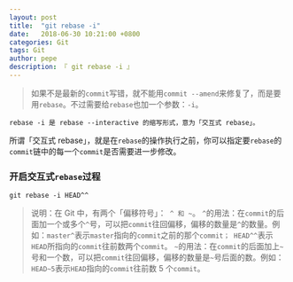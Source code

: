 ```yaml
---
layout: post
title:  "git rebase -i"
date:   2018-06-30 10:21:00 +0800
categories: Git
tags: Git
author: pepe
description: 『 git rebase -i 』
---
```


> 如果不是最新的`commit`写错，就不能用`commit --amend`来修复了，而是要用`rebase`。不过需要给`rebase`也加一个参数：`-i`。

```
rebase -i 是 rebase --interactive 的缩写形式，意为「交互式 rebase」。
```

所谓「交互式 rebase」，就是在`rebase`的操作执行之前，你可以指定要`rebase`的`commit`链中的每一个`commit`是否需要进一步修改。

### **开启交互式`rebase`过程**
```
git rebase -i HEAD^^
```

>说明：在 Git 中，有两个「偏移符号」：` ^ 和 ~`。 `^`的用法：在`commit`的后面加一个或多个`^`号，可以把`commit`往回偏移，偏移的数量是`^`的数量。例如：`master^`表示`master`指向的`commit`之前的那个`commit； HEAD^^`表示`HEAD`所指向的`commit`往前数两个`commit`。
`~`的用法：在`commit`的后面加上`~`号和一个数，可以把`commit`往回偏移，偏移的数量是`~`号后面的数。例如：`HEAD~5`表示`HEAD`指向的`commit`往前数 5 个`commit`。















